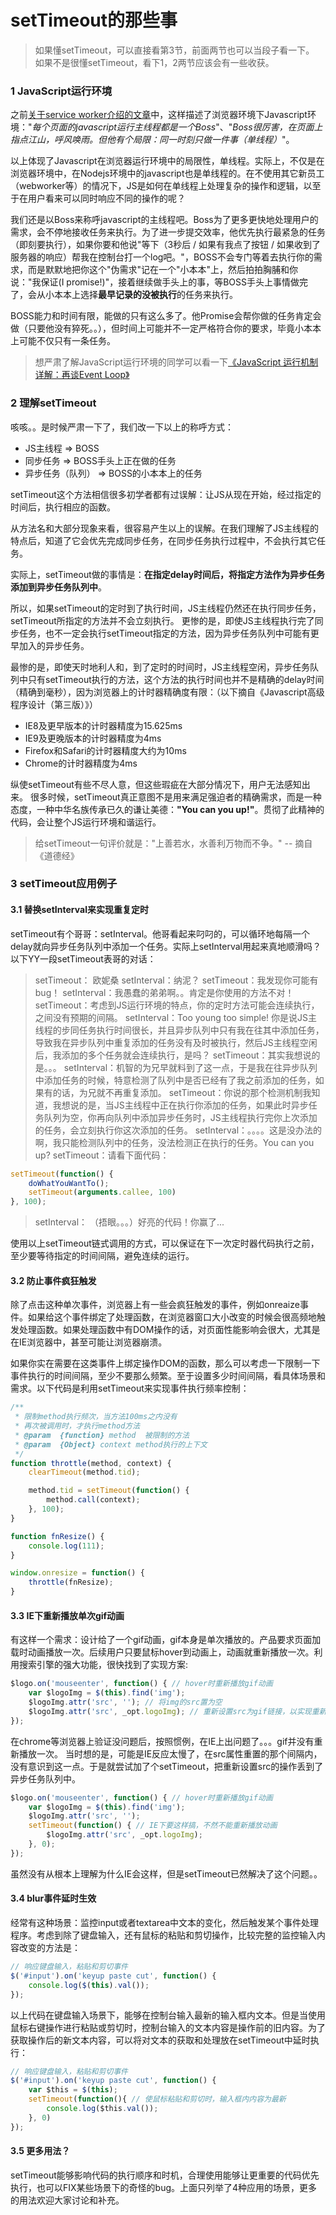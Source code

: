 <!--TAG javascript /TAG-->
<!--DESC 关于setTimeout的一些理解，老鸟可绕道 /DESC-->
# setTimeout的那些事
>如果懂setTimeout，可以直接看第3节，前面两节也可以当段子看一下。
>如果不是很懂setTimeout，看下1，2两节应该会有一些收获。

### 1 JavaScript运行环境
之前[关于service worker介绍的文章](http://imweb.io/topic/56592b8a823633e31839fc01)中，这样描述了浏览器环境下Javascript环境："*每个页面的javascript运行主线程都是一个Boss*"、"*Boss很厉害，在页面上指点江山，呼风唤雨。但他有个局限：同一时刻只做一件事（单线程）*"。

以上体现了Javascript在浏览器运行环境中的局限性，单线程。实际上，不仅是在浏览器环境中，在Nodejs环境中的javascript也是单线程的。在不使用其它新员工（webworker等）的情况下，JS是如何在单线程上处理复杂的操作和逻辑，以至于在用户看来可以同时响应不同的操作的呢？

我们还是以Boss来称呼javascript的主线程吧。Boss为了更多更快地处理用户的需求，会不停地接收任务来执行。为了进一步提交效率，他优先执行最紧急的任务（即刻要执行），如果你要和他说"等下（3秒后 /  如果有我点了按钮 / 如果收到了服务器的响应）帮我在控制台打一个log吧。"，BOSS不会专门等着去执行你的需求，而是默默地把你这个"伪需求"记在一个"小本本"上，然后拍拍胸脯和你说："我保证(I promise!)"，接着继续做手头上的事，等BOSS手头上事情做完了，会从小本本上选择**最早记录的没被执行**的任务来执行。

BOSS能力和时间有限，能做的只有这么多了。他Promise会帮你做的任务肯定会做（只要他没有猝死。。），但时间上可能并不一定严格符合你的要求，毕竟小本本上可能不仅只有一条任务。

>想严肃了解JavaScript运行环境的同学可以看一下[《JavaScript 运行机制详解：再谈Event Loop》](http://www.ruanyifeng.com/blog/2014/10/event-loop.html)

### 2 理解setTimeout
咳咳。。是时候严肃一下了，我们改一下以上的称呼方式：
* JS主线程 => BOSS
* 同步任务 => BOSS手头上正在做的任务
* 异步任务（队列） => BOSS的小本本上的任务

setTimeout这个方法相信很多初学者都有过误解：让JS从现在开始，经过指定的时间后，执行相应的函数。

从方法名和大部分现象来看，很容易产生以上的误解。在我们理解了JS主线程的特点后，知道了它会优先完成同步任务，在同步任务执行过程中，不会执行其它任务。

实际上，setTimeout做的事情是：**在指定delay时间后，将指定方法作为异步任务添加到异步任务队列中**。

所以，如果setTimeout的定时到了执行时间，JS主线程仍然还在执行同步任务，setTimeout所指定的方法并不会立刻执行。
更惨的是，即使JS主线程执行完了同步任务，也不一定会执行setTimeout指定的方法，因为异步任务队列中可能有更早加入的异步任务。

最惨的是，即使天时地利人和，到了定时的时间时，JS主线程空闲，异步任务队列中只有setTimeout执行的方法，这个方法的执行时间也并不是精确的delay时间（精确到毫秒），因为浏览器上的计时器精确度有限：（以下摘自《Javascript高级程序设计（第三版）》）
* IE8及更早版本的计时器精度为15.625ms
* IE9及更晚版本的计时器精度为4ms
* Firefox和Safari的计时器精度大约为10ms
* Chrome的计时器精度为4ms

纵使setTimeout有些不尽人意，但这些瑕疵在大部分情况下，用户无法感知出来。
很多时候，setTimeout真正意图不是用来满足强迫者的精确需求，而是一种态度，一种中华名族传承已久的谦让美德：**"You can you up!"**。贯彻了此精神的代码，会让整个JS运行环境和谐运行。

>给setTimeout一句评价就是："上善若水，水善利万物而不争。" -- 摘自《道德经》

### 3 setTimeout应用例子

#### 3.1 替换setInterval来实现重复定时
setTimeout有个哥哥：setInterval。他哥看起来叼叼的，可以循环地每隔一个delay就向异步任务队列中添加一个任务。实际上setInterval用起来真地顺滑吗？以下YY一段setTimeout表哥的对话：
>  setTimeout： 欧妮桑
>  setInterval：纳泥？
>  setTimeout：我发现你可能有bug！
>  setInterval：我愚蠢的弟弟啊。。肯定是你使用的方法不对！
>  setTimeout：考虑到JS运行环境的特点，你的定时方法可能会连续执行，之间没有预期的间隔。
>   setInterval：Too young too simple! 你是说JS主线程的步同任务执行时间很长，并且异步队列中只有我在往其中添加任务，导致我在异步队列中重复添加的任务没有及时被执行，然后JS主线程空闲后，我添加的多个任务就会连续执行，是吗？
>  setTimeout：其实我想说的是。。。
>  setInterval：机智的为兄早就料到了这一点，于是我在往异步队列中添加任务的时候，特意检测了队列中是否已经有了我之前添加的任务，如果有的话，为兄就不再重复添加。
>  setTimeout：你说的那个检测机制我知道，我想说的是，当JS主线程中正在执行你添加的任务，如果此时异步任务队列为空，你再向队列中添加异步任务时，JS主线程执行完你上次添加的任务，会立刻执行你这次添加的任务。
>  setInterval：。。。。这是没办法的啊，我只能检测队列中的任务，没法检测正在执行的任务。You can you up?
>  setTimeout：请看下面代码：

```javascript
setTimeout(function() {
	doWhatYouWantTo();
	setTimeout(arguments.callee, 100)
}, 100);
```

>setInterval： （捂眼。。。）好亮的代码！你赢了...

使用以上setTimeout链式调用的方式，可以保证在下一次定时器代码执行之前，至少要等待指定的时间间隔，避免连续的运行。

#### 3.2 防止事件疯狂触发
除了点击这种单次事件，浏览器上有一些会疯狂触发的事件，例如onreaize事件。如果给这个事件绑定了处理函数，在浏览器窗口大小改变的时候会很高频地触发处理函数。如果处理函数中有DOM操作的话，对页面性能影响会很大，尤其是在IE浏览器中，甚至可能让浏览器崩溃。

如果你实在需要在这类事件上绑定操作DOM的函数，那么可以考虑一下限制一下事件执行的时间间隔，至少不要那么频繁。至于设置多少时间间隔，看具体场景和需求。以下代码是利用setTimeout来实现事件执行频率控制：

```javascript
/**
 * 限制method执行频次，当方法100ms之内没有
 * 再次被调用时，才执行method方法
 * @param  {function} method  被限制的方法
 * @param  {Object} context method执行的上下文
 */
function throttle(method, context) {
    clearTimeout(method.tid);

    method.tid = setTimeout(function() {
        method.call(context);
    }, 100);
}

function fnResize() {
    console.log(111);
}

window.onresize = function() {
    throttle(fnResize);
}
```

#### 3.3 IE下重新播放单次gif动画
有这样一个需求：设计给了一个gif动画，gif本身是单次播放的。产品要求页面加载时动画播放一次。后续用户只要鼠标hover到动画上，动画就重新播放一次。利用搜索引擎的强大功能，很快找到了实现方案:

```javascript
$logo.on('mouseenter', function() { // hover时重新播放gif动画
    var $logoImg = $(this).find('img');
    $logoImg.attr('src', ''); // 将img的src置为空
    $logoImg.attr('src', _opt.logoImg); // 重新设置src为gif链接，以实现重新播放
});
```
在chrome等浏览器上验证没问题后，按照惯例，在IE上出问题了。。。gif并没有重新播放一次。
当时想的是，可能是IE反应太慢了，在src属性重置的那个间隔内，没有意识到这一点。于是就尝试加了个setTimeout，把重新设置src的操作丢到了异步任务队列中。

```javascript
$logo.on('mouseenter', function() { // hover时重新播放gif动画
    var $logoImg = $(this).find('img');
    $logoImg.attr('src', '');
    setTimeout(function() { // IE下要这样搞，不然不能重新播放动画
        $logoImg.attr('src', _opt.logoImg);
    }, 0);
});
```
虽然没有从根本上理解为什么IE会这样，但是setTimeout已然解决了这个问题。。

#### 3.4 blur事件延时生效
经常有这种场景：监控input或者textarea中文本的变化，然后触发某个事件处理程序。考虑到除了键盘输入，还有鼠标的粘贴和剪切操作，比较完整的监控输入内容改变的方法是：

```javascript
// 响应键盘输入，粘贴和剪切事件
$('#input').on('keyup paste cut', function() {
	console.log($(this).val());
});
```

以上代码在键盘输入场景下，能够在控制台输入最新的输入框内文本。但是当使用鼠标右键操作进行粘贴或剪切时，控制台输入的文本内容是操作前的旧内容。为了获取操作后的新文本内容，可以将对文本的获取和处理放在setTimeout中延时执行：

```javascript
// 响应键盘输入，粘贴和剪切事件
$('#input').on('keyup paste cut', function() {
	var $this = $(this);
	setTimeout(function(){ // 使鼠标粘贴和剪切时，输入框内内容为最新
		console.log($this.val());
	}, 0)
});
```

#### 3.5 更多用法？
setTimeout能够影响代码的执行顺序和时机，合理使用能够让更重要的代码优先执行，也可以FIX某些场景下的奇怪的bug。上面只列举了4种应用的场景，更多的用法欢迎大家讨论和补充。
